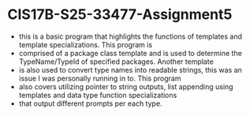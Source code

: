 # CIS17B-S25-33477-Assignment5

- this is a basic program that highlights the functions of templates and template specializations. This program is
- comprised of a package class template and is used to determine the TypeName/TypeId of specified packages. Another template
- is also used to convert type names into readable strings, this was an issue I was personally running in to. This program 
- also covers utilizing pointer to string outputs, list appending using templates and data type function specializations 
- that output different prompts per each type.
